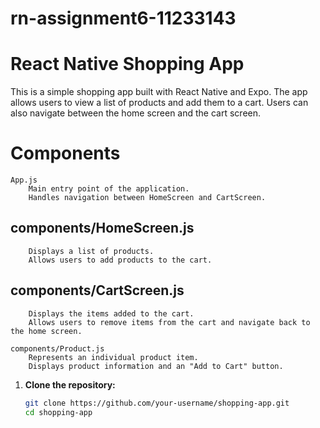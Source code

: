 # rn-assignment6-11233143
# React Native Shopping App

This is a simple shopping app built with React Native and Expo. The app allows users to view a list of products and add them to a cart. Users can also navigate between the home screen and the cart screen.

# Components

    App.js
        Main entry point of the application.
        Handles navigation between HomeScreen and CartScreen.

  ## components/HomeScreen.js
        Displays a list of products.
        Allows users to add products to the cart.

  ##  components/CartScreen.js
        Displays the items added to the cart.
        Allows users to remove items from the cart and navigate back to the home screen.

    components/Product.js
        Represents an individual product item.
        Displays product information and an "Add to Cart" button.


1. **Clone the repository:**
   ```bash
   git clone https://github.com/your-username/shopping-app.git
   cd shopping-app

